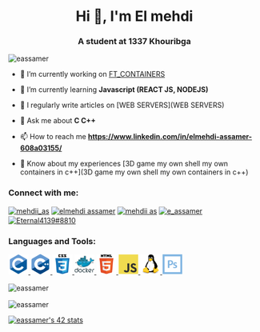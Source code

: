 <h1 align="center">Hi 👋, I'm El mehdi</h1>
<h3 align="center">A student at 1337 Khouribga</h3>

<p align="left"> <img src="https://komarev.com/ghpvc/?username=eassamer&label=Profile%20views&color=0e75b6&style=flat" alt="eassamer" /> </p>

- 🔭 I’m currently working on [FT_CONTAINERS](https://github.com/eassamer/ft_containers)

- 🌱 I’m currently learning **Javascript (REACT JS, NODEJS)**

- 📝 I regularly write articles on [WEB SERVERS](WEB SERVERS)

- 💬 Ask me about **C C++**

- 📫 How to reach me **https://www.linkedin.com/in/elmehdi-assamer-608a03155/**

- 📄 Know about my experiences [3D game my own shell my own containers in c++](3D game my own shell my own containers in c++)

<h3 align="left">Connect with me:</h3>
<p align="left">
<a href="https://twitter.com/mehdii_as" target="blank"><img align="center" src="https://raw.githubusercontent.com/rahuldkjain/github-profile-readme-generator/master/src/images/icons/Social/twitter.svg" alt="mehdii_as" height="30" width="40" /></a>
<a href="https://linkedin.com/in/elmehdi assamer" target="blank"><img align="center" src="https://raw.githubusercontent.com/rahuldkjain/github-profile-readme-generator/master/src/images/icons/Social/linked-in-alt.svg" alt="elmehdi assamer" height="30" width="40" /></a>
<a href="https://stackoverflow.com/users/mehdii as" target="blank"><img align="center" src="https://raw.githubusercontent.com/rahuldkjain/github-profile-readme-generator/master/src/images/icons/Social/stack-overflow.svg" alt="mehdii as" height="30" width="40" /></a>
<a href="https://instagram.com/e_assamer" target="blank"><img align="center" src="https://raw.githubusercontent.com/rahuldkjain/github-profile-readme-generator/master/src/images/icons/Social/instagram.svg" alt="e_assamer" height="30" width="40" /></a>
<a href="https://discord.gg/Eternal4139#8810" target="blank"><img align="center" src="https://raw.githubusercontent.com/rahuldkjain/github-profile-readme-generator/master/src/images/icons/Social/discord.svg" alt="Eternal4139#8810" height="30" width="40" /></a>
</p>

<h3 align="left">Languages and Tools:</h3>
<p align="left"> <a href="https://www.cprogramming.com/" target="_blank" rel="noreferrer"> <img src="https://raw.githubusercontent.com/devicons/devicon/master/icons/c/c-original.svg" alt="c" width="40" height="40"/> </a> <a href="https://www.w3schools.com/cpp/" target="_blank" rel="noreferrer"> <img src="https://raw.githubusercontent.com/devicons/devicon/master/icons/cplusplus/cplusplus-original.svg" alt="cplusplus" width="40" height="40"/> </a> <a href="https://www.w3schools.com/css/" target="_blank" rel="noreferrer"> <img src="https://raw.githubusercontent.com/devicons/devicon/master/icons/css3/css3-original-wordmark.svg" alt="css3" width="40" height="40"/> </a> <a href="https://www.docker.com/" target="_blank" rel="noreferrer"> <img src="https://raw.githubusercontent.com/devicons/devicon/master/icons/docker/docker-original-wordmark.svg" alt="docker" width="40" height="40"/> </a> <a href="https://www.w3.org/html/" target="_blank" rel="noreferrer"> <img src="https://raw.githubusercontent.com/devicons/devicon/master/icons/html5/html5-original-wordmark.svg" alt="html5" width="40" height="40"/> </a> <a href="https://developer.mozilla.org/en-US/docs/Web/JavaScript" target="_blank" rel="noreferrer"> <img src="https://raw.githubusercontent.com/devicons/devicon/master/icons/javascript/javascript-original.svg" alt="javascript" width="40" height="40"/> </a> <a href="https://www.linux.org/" target="_blank" rel="noreferrer"> <img src="https://raw.githubusercontent.com/devicons/devicon/master/icons/linux/linux-original.svg" alt="linux" width="40" height="40"/> </a> <a href="https://www.photoshop.com/en" target="_blank" rel="noreferrer"> <img src="https://raw.githubusercontent.com/devicons/devicon/master/icons/photoshop/photoshop-line.svg" alt="photoshop" width="40" height="40"/> </a> </p>

<p><img align="center" src="https://github-readme-stats.vercel.app/api/top-langs?username=eassamer&show_icons=true&locale=en&layout=compact" alt="eassamer" /></p>

<p><img align="center" src="https://github-readme-streak-stats.herokuapp.com/?user=eassamer&" alt="eassamer" /></p>

[![eassamer's 42 stats](https://badge42.vercel.app/api/v2/cl73a8eaz00510gmqflq5pe4y/stats?cursusId=21&coalitionId=73)](https://github.com/JaeSeoKim/badge42)
